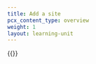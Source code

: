 ```yaml
---
title: Add a site
pcx_content_type: overview
weight: 1
layout: learning-unit
---
```


{{<render file="_add-site.md" productFolder="fundamentals">}}
